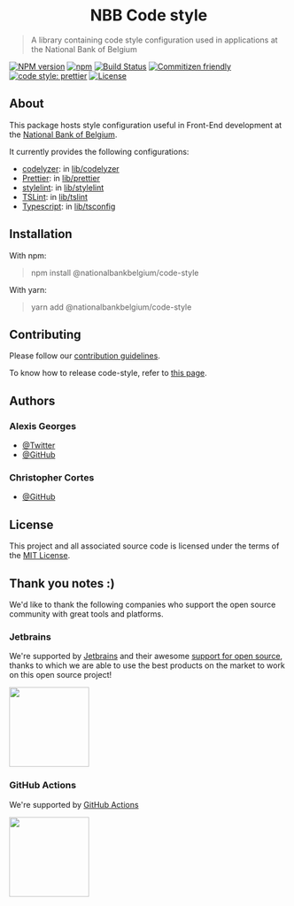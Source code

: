 <h1 align="center">
   NBB Code style
</h1>

> A library containing code style configuration used in applications at the National Bank of Belgium

[![NPM version](https://img.shields.io/npm/v/@nationalbankbelgium/code-style.svg)](https://www.npmjs.com/package/@nationalbankbelgium/code-style)
[![npm](https://img.shields.io/npm/dm/@nationalbankbelgium/code-style.svg)](https://www.npmjs.com/package/@nationalbankbelgium/code-style)
[![Build Status](https://github.com/NationalBankBelgium/code-style/workflows/build/badge.svg)](https://github.com/NationalBankBelgium/code-style/actions?query=workflow%3Abuild)
[![Commitizen friendly](https://img.shields.io/badge/commitizen-friendly-brightgreen.svg)](http://commitizen.github.io/cz-cli/)
[![code style: prettier](https://img.shields.io/badge/code_style-prettier-ff69b4.svg?style=flat-square)](https://github.com/prettier/prettier)
[![License](https://img.shields.io/cocoapods/l/AFNetworking.svg)](LICENSE)

## About

This package hosts style configuration useful in Front-End development at the [National Bank of Belgium](https://www.nbb.be).

It currently provides the following configurations:

-   [codelyzer](https://github.com/mgechev/codelyzer): in [lib/codelyzer](/lib/codelyzer/README.md)
-   [Prettier](https://github.com/prettier/prettier): in [lib/prettier](/lib/prettier/README.md)
-   [stylelint](https://github.com/stylelint/stylelint): in [lib/stylelint](/lib/stylelint/README.md)
-   [TSLint](https://github.com/palantir/tslint): in [lib/tslint](/lib/tslint/README.md)
-   [Typescript](https://github.com/microsoft/typescript): in [lib/tsconfig](/lib/tsconfig/README.md)

## Installation

With npm:

> npm install @nationalbankbelgium/code-style

With yarn:

> yarn add @nationalbankbelgium/code-style

## Contributing

Please follow our [contribution guidelines](/CONTRIBUTING.md).

To know how to release code-style, refer to [this page](/RELEASE.md).

## Authors

### Alexis Georges

-   [@Twitter](https://twitter.com/SuperITMan_BE)
-   [@GitHub](https://github.com/SuperITMan)

### Christopher Cortes

-   [@GitHub](https://github.com/christophercr)

## License

This project and all associated source code is licensed under the terms of the [MIT License](/LICENSE).

## Thank you notes :)

We'd like to thank the following companies who support the open source community with great tools and platforms.

### Jetbrains

We're supported by [Jetbrains](https://www.jetbrains.com) and their awesome [support for open source](https://www.jetbrains.com/buy/opensource/), thanks to which we are able to use the best products on the market to work on this open source project!

<a href="https://www.jetbrains.com"><img src="http://www.underconsideration.com/brandnew/archives/jetbrains_logo_detail.jpg" width="144px"></a>

### GitHub Actions

We're supported by [GitHub Actions](https://github.com/features/actions)

<a href="https://github.com/features/actions"><img src="https://github.githubassets.com/images/modules/site/features/actions-icon-actions.svg" width="144px"></a>
